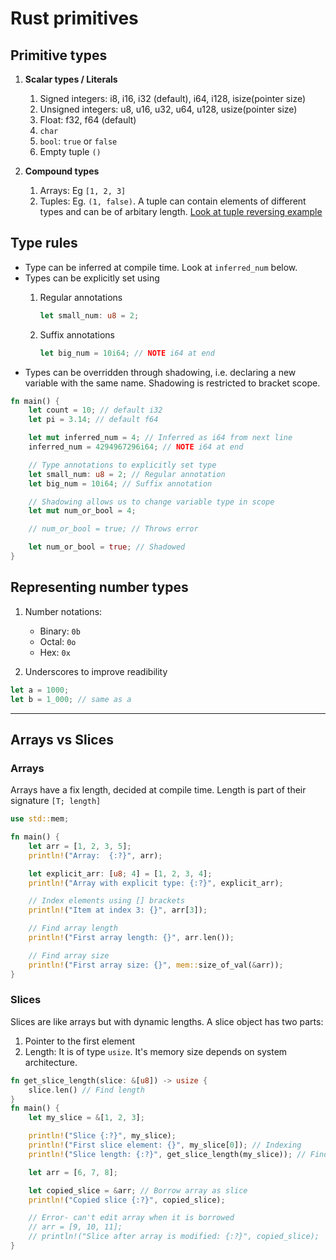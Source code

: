 # Rust primitives

## Primitive types

1. **Scalar types / Literals**
    1. Signed integers: i8, i16, i32 (default), i64, i128, isize(pointer size)
    2. Unsigned integers: u8, u16, u32, u64, u128, usize(pointer size)
    3. Float: f32, f64 (default)
    4. `char`
    5. `bool`: `true` or `false`
    6. Empty tuple `()`

2. **Compound types**
    1. Arrays: Eg `[1, 2, 3]`
    2. Tuples: Eg. `(1, false)`. A tuple can contain  elements of different types and can be of arbitary length. [Look at tuple reversing example](./2-tuples.rs)

## Type rules

- Type can be inferred at compile time. Look at `inferred_num` below.
- Types can be explicitly set using
    1. Regular annotations

        ```rs
        let small_num: u8 = 2;
        ```

    2. Suffix annotations

        ```rs
        let big_num = 10i64; // NOTE i64 at end
        ```
- Types can be overridden through shadowing, i.e. declaring a new variable with the same name. Shadowing is restricted to bracket scope.

```rs
fn main() {
    let count = 10; // default i32
    let pi = 3.14; // default f64

    let mut inferred_num = 4; // Inferred as i64 from next line
    inferred_num = 4294967296i64; // NOTE i64 at end

    // Type annotations to explicitly set type
    let small_num: u8 = 2; // Regular annotation
    let big_num = 10i64; // Suffix annotation

    // Shadowing allows us to change variable type in scope
    let mut num_or_bool = 4;

    // num_or_bool = true; // Throws error

    let num_or_bool = true; // Shadowed
}
```

## Representing number types
1. Number notations:
    - Binary: `0b`
    - Octal: `0o`
    - Hex: `0x`

2. Underscores to improve readibility

```rs
let a = 1000;
let b = 1_000; // same as a
```

***

## Arrays vs Slices

### Arrays
Arrays have a fix length, decided at compile time. Length is part of their signature `[T; length]`

```rs
use std::mem;

fn main() {
    let arr = [1, 2, 3, 5];
    println!("Array:  {:?}", arr);

    let explicit_arr: [u8; 4] = [1, 2, 3, 4];
    println!("Array with explicit type: {:?}", explicit_arr);

    // Index elements using [] brackets
    println!("Item at index 3: {}", arr[3]);

    // Find array length
    println!("First array length: {}", arr.len());

    // Find array size
    println!("First array size: {}", mem::size_of_val(&arr));
}
```

### Slices
Slices are like arrays but with dynamic lengths. A slice object has two parts:
1. Pointer to the first element
2. Length: It is of type `usize`. It's memory size depends on system architecture.

```rs
fn get_slice_length(slice: &[u8]) -> usize {
    slice.len() // Find length
}
fn main() {
    let my_slice = &[1, 2, 3];

    println!("Slice {:?}", my_slice);
    println!("First slice element: {}", my_slice[0]); // Indexing
    println!("Slice length: {:?}", get_slice_length(my_slice)); // Find length

    let arr = [6, 7, 8];

    let copied_slice = &arr; // Borrow array as slice
    println!("Copied slice {:?}", copied_slice);

    // Error- can't edit array when it is borrowed
    // arr = [9, 10, 11];
    // println!("Slice after array is modified: {:?}", copied_slice);
}
```
